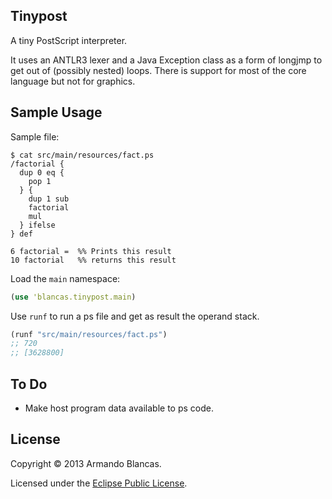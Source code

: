 ## Tinypost

A tiny PostScript interpreter.

It uses an ANTLR3 lexer and a Java Exception class as a form of longjmp to get out of (possibly nested) loops. There is support for most of the core language but not for graphics.

## Sample Usage

Sample file:

```
$ cat src/main/resources/fact.ps 
/factorial {
  dup 0 eq {
    pop 1
  } {
    dup 1 sub
    factorial
    mul
  } ifelse
} def

6 factorial =  %% Prints this result
10 factorial   %% returns this result
```

Load the `main` namespace:

```clojure
(use 'blancas.tinypost.main)
```

Use `runf` to run a ps file and get as result the operand stack.

```Clojure
(runf "src/main/resources/fact.ps")
;; 720
;; [3628800]
```

## To Do

* Make host program data available to ps code.

## License

Copyright © 2013 Armando Blancas.

Licensed under the [Eclipse Public License](http://www.eclipse.org/legal/epl-v10.html).
